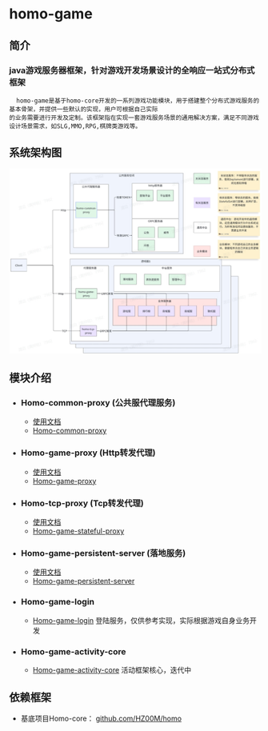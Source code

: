 # homo-game

## 简介
### java游戏服务器框架，针对游戏开发场景设计的全响应一站式分布式框架
```text
  homo-game是基于homo-core开发的一系列游戏功能模块，用于搭建整个分布式游戏服务的基本骨架，并提供一些默认的实现，用户可根据自己实际
的业务需要进行开发及定制。该框架指在实现一套游戏服务场景的通用解决方案，满足不同游戏设计场景需求，如SLG,MMO,RPG,棋牌类游戏等。
```
## 系统架构图
![homo-proxy](docs/images/架构图.jpg)
## 模块介绍
- ### Homo-common-proxy (公共服代理服务)
  - [使用文档](docs/homo_common_proxy.md) 
  - [Homo-common-proxy](homo-common-proxy)
- ### Homo-game-proxy (Http转发代理)
  - [使用文档](docs/homo_game_proxy.md) 
  - [Homo-game-proxy](homo-game-proxy)
- ### Homo-tcp-proxy (Tcp转发代理)
  - [使用文档](docs/homo_tcp_proxy.md) 
  - [Homo-game-stateful-proxy](homo-game-stateful-proxy)
- ### Homo-game-persistent-server (落地服务)
  - [使用文档](docs/homo_persistent.md) 
  - [Homo-game-persistent-server](homo-game-persistent-server)
- ### Homo-game-login 
  - [Homo-game-login](homo-game-login)
  登陆服务，仅供参考实现，实际根据游戏自身业务开发
- ### Homo-game-activity-core
  - [Homo-game-activity-core](homo-game-activity-core)
  活动框架核心，迭代中

## 依赖框架
- 基底项目Homo-core： [github.com/HZ00M/homo](https://github.com/HZ00M/homo)